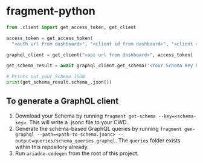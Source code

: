 # fragment-python

```python
from .client import get_access_token, get_client

access_token = get_access_token(
  "<auth url from dashboard>", "<client id from dashboard>", "<client secret from dashboard>")

graphql_client = get_client("<api url from dashboard>", access_token)

get_schema_result = await graphql_client.get_schema('<Your Schema Key here>')

# Prints out your Schema JSON
print(get_schema_result.schema_.json())
```

## To generate a GraphQL client

1. Download your Schema by running `fragment get-schema --key=<schema-key>`. This will write a .jsonc file to your CWD.
2. Generate the schema-based GraphQL queries by running `fragment gen-graphql --path=<path-to-schema.jsonc> --output=queries/schema_queries.graphql`. The `queries` folder exists within this repository already.
3. Run `ariadne-codegen` from the root of this project.
